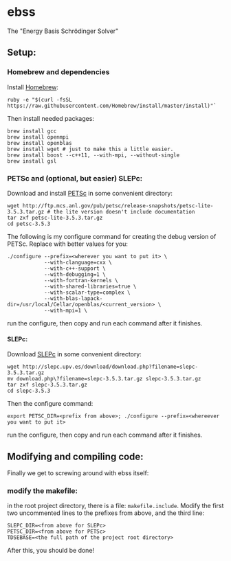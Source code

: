# ebss

The "Energy Basis Schrödinger Solver"

## Setup:

### Homebrew and dependencies

Install [Homebrew](http://brew.sh):

    ruby -e "$(curl -fsSL https://raw.githubusercontent.com/Homebrew/install/master/install)"`

Then install needed packages:

    brew install gcc
    brew install openmpi
    brew install openblas
    brew install wget # just to make this a little easier.
    brew install boost --c++11, --with-mpi, --without-single
    brew install gsl

### PETSc and (optional, but easier) SLEPc:

Download and install [PETSc](http://www.mcs.anl.gov/petsc/index.html) in some convenient directory:

    wget http://ftp.mcs.anl.gov/pub/petsc/release-snapshots/petsc-lite-3.5.3.tar.gz # the lite version doesn't include documentation
    tar zxf petsc-lite-3.5.3.tar.gz
    cd petsc-3.5.3

The following is my configure command for creating the debug version of PETSc. Replace <values in angle brackets> with better values for you:

    ./configure --prefix=<wherever you want to put it> \
                --with-clanguage=cxx \
                --with-c++-support \
                --with-debugging=1 \
                --with-fortran-kernels \
                --with-shared-libraries=true \
                --with-scalar-type=complex \
                --with-blas-lapack-dir=/usr/local/Cellar/openblas/<current_version> \
                --with-mpi=1 \

run the configure, then copy and run each command after it finishes.

#### SLEPc:

Download [SLEPc](http://slepc.upv.es) in some convenient directory:

    wget http://slepc.upv.es/download/download.php?filename=slepc-3.5.3.tar.gz
    mv download.php\?filename=slepc-3.5.3.tar.gz slepc-3.5.3.tar.gz
    tar zxf slepc-3.5.3.tar.gz
    cd slepc-3.5.3

Then the configure command:

    export PETSC_DIR=<prefix from above>; ./configure --prefix=<whereever you want to put it>

run the configure, then copy and run each command after it finishes.

## Modifying and compiling code:

Finally we get to screwing around with ebss itself:

### modify the makefile:

in the root project directory, there is a file: `makefile.include`.  Modify the first two uncommented lines to the prefixes from above, and the third line:

    SLEPC_DIR=<from above for SLEPc>
    PETSC_DIR=<from above for PETSc>
    TDSEBASE=<the full path of the project root directory>

After this, you should be done!
